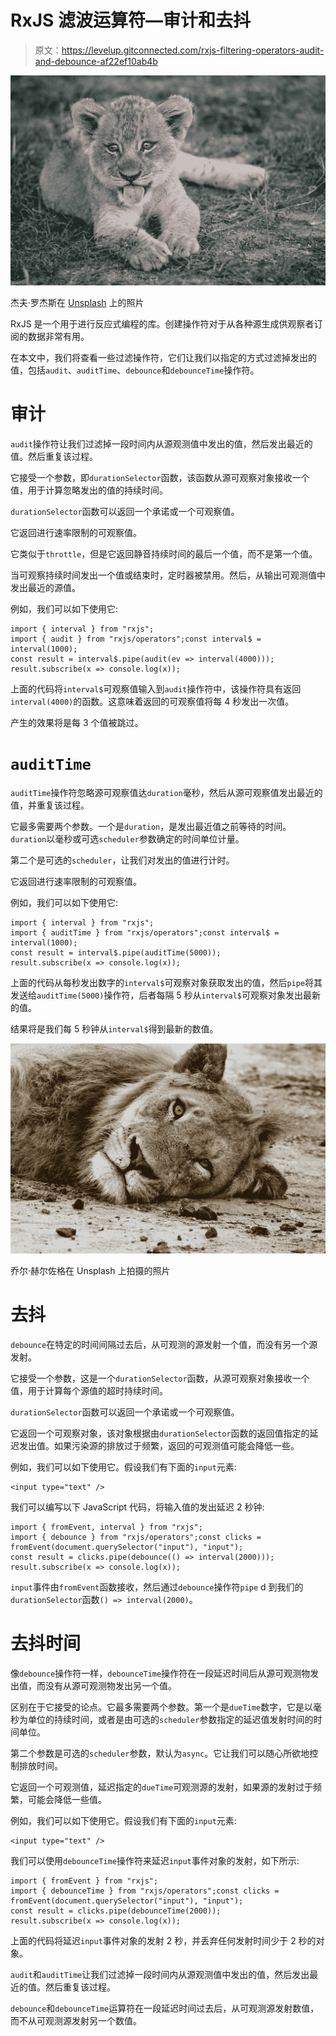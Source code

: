 # RxJS 滤波运算符—审计和去抖

> 原文：<https://levelup.gitconnected.com/rxjs-filtering-operators-audit-and-debounce-af22ef10ab4b>

![](img/d202e727a310ea00959c403ac71c8172.png)

杰夫·罗杰斯在 [Unsplash](https://unsplash.com?utm_source=medium&utm_medium=referral) 上的照片

RxJS 是一个用于进行反应式编程的库。创建操作符对于从各种源生成供观察者订阅的数据非常有用。

在本文中，我们将查看一些过滤操作符，它们让我们以指定的方式过滤掉发出的值，包括`audit`、`auditTime`、`debounce`和`debounceTime`操作符。

# 审计

`audit`操作符让我们过滤掉一段时间内从源观测值中发出的值，然后发出最近的值。然后重复该过程。

它接受一个参数，即`durationSelector`函数，该函数从源可观察对象接收一个值，用于计算忽略发出的值的持续时间。

`durationSelector`函数可以返回一个承诺或一个可观察值。

它返回进行速率限制的可观察值。

它类似于`throttle`，但是它返回静音持续时间的最后一个值，而不是第一个值。

当可观察持续时间发出一个值或结束时，定时器被禁用。然后，从输出可观测值中发出最近的源值。

例如，我们可以如下使用它:

```
import { interval } from "rxjs";
import { audit } from "rxjs/operators";const interval$ = interval(1000);
const result = interval$.pipe(audit(ev => interval(4000)));
result.subscribe(x => console.log(x));
```

上面的代码将`interval$`可观察值输入到`audit`操作符中，该操作符具有返回`interval(4000)`的函数。这意味着返回的可观察值将每 4 秒发出一次值。

产生的效果将是每 3 个值被跳过。

# `auditTime`

`auditTime`操作符忽略源可观察值达`duration`毫秒，然后从源可观察值发出最近的值，并重复该过程。

它最多需要两个参数。一个是`duration`，是发出最近值之前等待的时间。`duration`以毫秒或可选`scheduler`参数确定的时间单位计量。

第二个是可选的`scheduler`，让我们对发出的值进行计时。

它返回进行速率限制的可观察值。

例如，我们可以如下使用它:

```
import { interval } from "rxjs";
import { auditTime } from "rxjs/operators";const interval$ = interval(1000);
const result = interval$.pipe(auditTime(5000));
result.subscribe(x => console.log(x));
```

上面的代码从每秒发出数字的`interval$`可观察对象获取发出的值，然后`pipe`将其发送给`auditTime(5000)`操作符，后者每隔 5 秒从`interval$`可观察对象发出最新的值。

结果将是我们每 5 秒钟从`interval$`得到最新的数值。

![](img/a2065e862f96c861fc6ddeee3de5b8e9.png)

乔尔·赫尔佐格在 Unsplash 上拍摄的照片

# 去抖

`debounce`在特定的时间间隔过去后，从可观测的源发射一个值，而没有另一个源发射。

它接受一个参数，这是一个`durationSelector`函数，从源可观察对象接收一个值，用于计算每个源值的超时持续时间。

`durationSelector`函数可以返回一个承诺或一个可观察值。

它返回一个可观察对象，该对象根据由`durationSelector`函数的返回值指定的延迟发出值。如果污染源的排放过于频繁，返回的可观测值可能会降低一些。

例如，我们可以如下使用它。假设我们有下面的`input`元素:

```
<input type="text" />
```

我们可以编写以下 JavaScript 代码，将输入值的发出延迟 2 秒钟:

```
import { fromEvent, interval } from "rxjs";
import { debounce } from "rxjs/operators";const clicks = fromEvent(document.querySelector("input"), "input");
const result = clicks.pipe(debounce(() => interval(2000)));
result.subscribe(x => console.log(x));
```

`input`事件由`fromEvent`函数接收，然后通过`debounce`操作符`pipe` d 到我们的`durationSelector`函数`() => interval(2000)`。

# 去抖时间

像`debounce`操作符一样，`debounceTime`操作符在一段延迟时间后从源可观测物发出值，而没有从源可观测物发出另一个值。

区别在于它接受的论点。它最多需要两个参数。第一个是`dueTime`数字，它是以毫秒为单位的持续时间，或者是由可选的`scheduler`参数指定的延迟值发射时间的时间单位。

第二个参数是可选的`scheduler`参数，默认为`async`。它让我们可以随心所欲地控制排放时间。

它返回一个可观测值，延迟指定的`dueTime`可观测源的发射，如果源的发射过于频繁，可能会降低一些值。

例如，我们可以如下使用它。假设我们有下面的`input`元素:

```
<input type="text" />
```

我们可以使用`debounceTime`操作符来延迟`input`事件对象的发射，如下所示:

```
import { fromEvent } from "rxjs";
import { debounceTime } from "rxjs/operators";const clicks = fromEvent(document.querySelector("input"), "input");
const result = clicks.pipe(debounceTime(2000));
result.subscribe(x => console.log(x));
```

上面的代码将延迟`input`事件对象的发射 2 秒，并丢弃任何发射时间少于 2 秒的对象。

`audit`和`auditTime`让我们过滤掉一段时间内从源观测值中发出的值，然后发出最近的值。然后重复该过程。

`debounce`和`debounceTime`运算符在一段延迟时间过去后，从可观测源发射数值，而不从可观测源发射另一个数值。